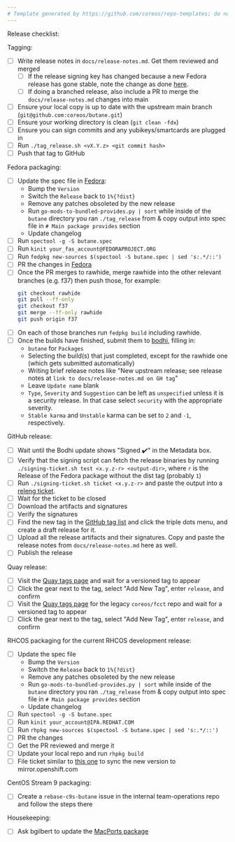 ```yaml
---
# Template generated by https://github.com/coreos/repo-templates; do not edit downstream
---
```


Release checklist:

Tagging:
 - [ ] Write release notes in `docs/release-notes.md`. Get them reviewed and merged
   - [ ] If the release signing key has changed because a new Fedora release has gone stable, note the change as done [here](https://github.com/coreos/butane/releases/tag/v0.12.0).
   - [ ] If doing a branched release, also include a PR to merge the `docs/release-notes.md` changes into main
 - [ ] Ensure your local copy is up to date with the upstream main branch (`git@github.com:coreos/butane.git`)
 - [ ] Ensure your working directory is clean (`git clean -fdx`)
 - [ ] Ensure you can sign commits and any yubikeys/smartcards are plugged in
 - [ ] Run `./tag_release.sh <vX.Y.z> <git commit hash>`
 - [ ] Push that tag to GitHub

Fedora packaging:
 - [ ] Update the spec file in [Fedora](https://src.fedoraproject.org/rpms/butane):
   - Bump the `Version`
   - Switch the `Release` back to `1%{?dist}`
   - Remove any patches obsoleted by the new release
   - Run `go-mods-to-bundled-provides.py | sort` while inside of the `butane` directory you ran `./tag_release` from & copy output into spec file in `# Main package provides` section
   - Update changelog
 - [ ] Run `spectool -g -S butane.spec`
 - [ ] Run `kinit your_fas_account@FEDORAPROJECT.ORG`
 - [ ] Run `fedpkg new-sources $(spectool -S butane.spec | sed 's:.*/::')`
 - [ ] PR the changes in [Fedora](https://src.fedoraproject.org/rpms/butane)
 - [ ] Once the PR merges to rawhide, merge rawhide into the other relevant branches (e.g. f37) then push those, for example:
   ```bash
   git checkout rawhide
   git pull --ff-only
   git checkout f37
   git merge --ff-only rawhide
   git push origin f37
   ```
 - [ ] On each of those branches run `fedpkg build` including rawhide.
 - [ ] Once the builds have finished, submit them to [bodhi](https://bodhi.fedoraproject.org/updates/new), filling in:
   - `butane` for `Packages`
   - Selecting the build(s) that just completed, except for the rawhide one (which gets submitted automatically)
   - Writing brief release notes like "New upstream release; see release notes at `link to docs/release-notes.md on GH tag`"
   - Leave `Update name` blank
   - `Type`, `Severity` and `Suggestion` can be left as `unspecified` unless it is a security release. In that case select `security` with the appropriate severity.
   - `Stable karma` and `Unstable` karma can be set to `2` and `-1`, respectively.

GitHub release:
 - [ ] Wait until the Bodhi update shows "Signed :heavy_check_mark:" in the Metadata box.
 - [ ] Verify that the signing script can fetch the release binaries by running `./signing-ticket.sh test <x.y.z-r> <output-dir>`, where `r` is the Release of the Fedora package without the dist tag (probably `1`)
 - [ ] Run `./signing-ticket.sh ticket <x.y.z-r>` and paste the output into a [releng ticket](https://pagure.io/releng/new_issue).
 - [ ] Wait for the ticket to be closed
 - [ ] Download the artifacts and signatures
 - [ ] Verify the signatures
 - [ ] Find the new tag in the [GitHub tag list](https://github.com/coreos/butane/tags) and click the triple dots menu, and create a draft release for it.
 - [ ] Upload all the release artifacts and their signatures. Copy and paste the release notes from `docs/release-notes.md` here as well.
 - [ ] Publish the release

Quay release:
 - [ ] Visit the [Quay tags page](https://quay.io/repository/coreos/butane?tab=tags) and wait for a versioned tag to appear
 - [ ] Click the gear next to the tag, select "Add New Tag", enter `release`, and confirm
 - [ ] Visit the [Quay tags page](https://quay.io/repository/coreos/fcct?tab=tags) for the legacy `coreos/fcct` repo and wait for a versioned tag to appear
 - [ ] Click the gear next to the tag, select "Add New Tag", enter `release`, and confirm

RHCOS packaging for the current RHCOS development release:
 - [ ] Update the spec file
   - Bump the `Version`
   - Switch the `Release` back to `1%{?dist}`
   - Remove any patches obsoleted by the new release
   - Run `go-mods-to-bundled-provides.py | sort` while inside of the `butane` directory you ran `./tag_release` from & copy output into spec file in `# Main package provides` section
   - Update changelog
 - [ ] Run `spectool -g -S butane.spec`
 - [ ] Run `kinit your_account@IPA.REDHAT.COM`
 - [ ] Run `rhpkg new-sources $(spectool -S butane.spec | sed 's:.*/::')`
 - [ ] PR the changes
 - [ ] Get the PR reviewed and merge it
 - [ ] Update your local repo and run `rhpkg build`
 - [ ] File ticket similar to [this one](https://issues.redhat.com/browse/ART-3711) to sync the new version to mirror.openshift.com

CentOS Stream 9 packaging:
  - [ ] Create a `rebase-c9s-butane` issue in the internal team-operations repo and follow the steps there

Housekeeping:
 - [ ] Ask bgilbert to update the [MacPorts package](https://github.com/macports/macports-ports/tree/master/sysutils/butane)
